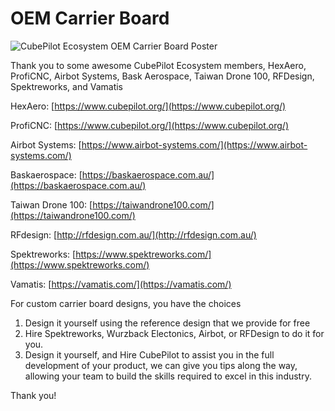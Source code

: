 # OEM Carrier Board

![CubePilot Ecosystem OEM Carrier Board Poster](.gitbook/assets/cubepilot-ecosystem-oem-carrier-board-poster.jpg)

Thank you to some awesome CubePilot Ecosystem members, HexAero, ProfiCNC, Airbot Systems, Bask Aerospace, Taiwan Drone 100, RFDesign, Spektreworks, and Vamatis

HexAero: [https://www.cubepilot.org/](https://www.cubepilot.org/)

ProfiCNC: [https://www.cubepilot.org/](https://www.cubepilot.org/)

Airbot Systems: [https://www.airbot-systems.com/](https://www.airbot-systems.com/)

Baskaerospace: [https://baskaerospace.com.au/](https://baskaerospace.com.au/)

Taiwan Drone 100: [https://taiwandrone100.com/](https://taiwandrone100.com/)

RFdesign: [http://rfdesign.com.au/](http://rfdesign.com.au/)

Spektreworks: [https://www.spektreworks.com/](https://www.spektreworks.com/)

Vamatis: [https://vamatis.com/](https://vamatis.com/)

For custom carrier board designs, you have the choices

1. Design it yourself using the reference design that we provide for free
2. Hire Spektreworks, Wurzback Electonics, Airbot, or RFDesign to do it for you.
3. Design it yourself, and Hire CubePilot to assist you in the full development of your product, we can give you tips along the way, allowing your team to build the skills required to excel in this industry.

Thank you!


